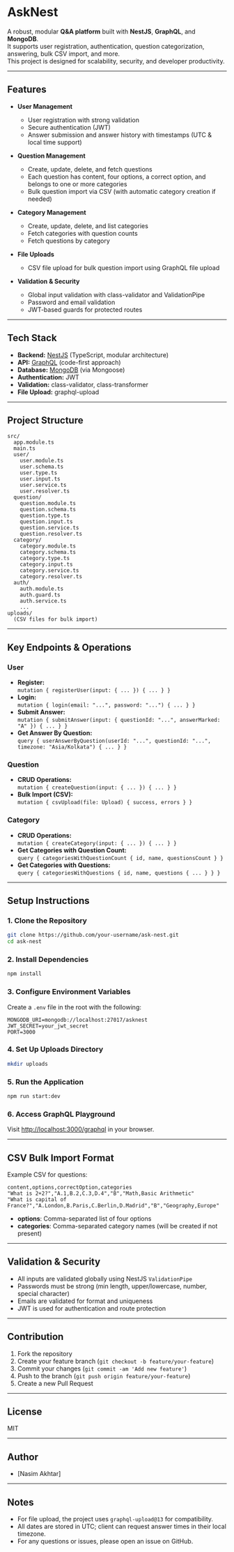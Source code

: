 # AskNest

A robust, modular **Q&A platform** built with **NestJS**, **GraphQL**, and **MongoDB**.  
It supports user registration, authentication, question categorization, answering, bulk CSV import, and more.  
This project is designed for scalability, security, and developer productivity.

---

## Features

- **User Management**
  - User registration with strong validation
  - Secure authentication (JWT)
  - Answer submission and answer history with timestamps (UTC & local time support)

- **Question Management**
  - Create, update, delete, and fetch questions
  - Each question has content, four options, a correct option, and belongs to one or more categories
  - Bulk question import via CSV (with automatic category creation if needed)

- **Category Management**
  - Create, update, delete, and list categories
  - Fetch categories with question counts
  - Fetch questions by category

- **File Uploads**
  - CSV file upload for bulk question import using GraphQL file upload

- **Validation & Security**
  - Global input validation with class-validator and ValidationPipe
  - Password and email validation
  - JWT-based guards for protected routes

---

## Tech Stack

- **Backend:** [NestJS](https://nestjs.com/) (TypeScript, modular architecture)
- **API:** [GraphQL](https://graphql.org/) (code-first approach)
- **Database:** [MongoDB](https://www.mongodb.com/) (via Mongoose)
- **Authentication:** JWT
- **Validation:** class-validator, class-transformer
- **File Upload:** graphql-upload

---

## Project Structure

```
src/
  app.module.ts
  main.ts
  user/
    user.module.ts
    user.schema.ts
    user.type.ts
    user.input.ts
    user.service.ts
    user.resolver.ts
  question/
    question.module.ts
    question.schema.ts
    question.type.ts
    question.input.ts
    question.service.ts
    question.resolver.ts
  category/
    category.module.ts
    category.schema.ts
    category.type.ts
    category.input.ts
    category.service.ts
    category.resolver.ts
  auth/
    auth.module.ts
    auth.guard.ts
    auth.service.ts
    ...
uploads/
  (CSV files for bulk import)
```

---

## Key Endpoints & Operations

### User

- **Register:**  
  `mutation { registerUser(input: { ... }) { ... } }`
- **Login:**  
  `mutation { login(email: "...", password: "...") { ... } }`
- **Submit Answer:**  
  `mutation { submitAnswer(input: { questionId: "...", answerMarked: "A" }) { ... } }`
- **Get Answer By Question:**  
  `query { userAnswerByQuestion(userId: "...", questionId: "...", timezone: "Asia/Kolkata") { ... } }`

### Question

- **CRUD Operations:**  
  `mutation { createQuestion(input: { ... }) { ... } }`
- **Bulk Import (CSV):**  
  `mutation { csvUpload(file: Upload) { success, errors } }`

### Category

- **CRUD Operations:**  
  `mutation { createCategory(input: { ... }) { ... } }`
- **Get Categories with Question Count:**  
  `query { categoriesWithQuestionCount { id, name, questionsCount } }`
- **Get Categories with Questions:**  
  `query { categoriesWithQuestions { id, name, questions { ... } } }`

---

## Setup Instructions

### 1. Clone the Repository

```bash
git clone https://github.com/your-username/ask-nest.git
cd ask-nest
```

### 2. Install Dependencies

```bash
npm install
```

### 3. Configure Environment Variables

Create a `.env` file in the root with the following:

```
MONGODB_URI=mongodb://localhost:27017/asknest
JWT_SECRET=your_jwt_secret
PORT=3000
```

### 4. Set Up Uploads Directory

```bash
mkdir uploads
```

### 5. Run the Application

```bash
npm run start:dev
```

### 6. Access GraphQL Playground

Visit [http://localhost:3000/graphql](http://localhost:3000/graphql) in your browser.

---

## CSV Bulk Import Format

Example CSV for questions:

```csv
content,options,correctOption,categories
"What is 2+2?","A.1,B.2,C.3,D.4","B","Math,Basic Arithmetic"
"What is capital of France?","A.London,B.Paris,C.Berlin,D.Madrid","B","Geography,Europe"
```

- **options**: Comma-separated list of four options
- **categories**: Comma-separated category names (will be created if not present)

---

## Validation & Security

- All inputs are validated globally using NestJS `ValidationPipe`
- Passwords must be strong (min length, upper/lowercase, number, special character)
- Emails are validated for format and uniqueness
- JWT is used for authentication and route protection

---

## Contribution

1. Fork the repository
2. Create your feature branch (`git checkout -b feature/your-feature`)
3. Commit your changes (`git commit -am 'Add new feature'`)
4. Push to the branch (`git push origin feature/your-feature`)
5. Create a new Pull Request

---

## License

MIT

---

## Author

- [Nasim Akhtar]

---

## Notes

- For file upload, the project uses `graphql-upload@13` for compatibility.
- All dates are stored in UTC; client can request answer times in their local timezone.
- For any questions or issues, please open an issue on GitHub.